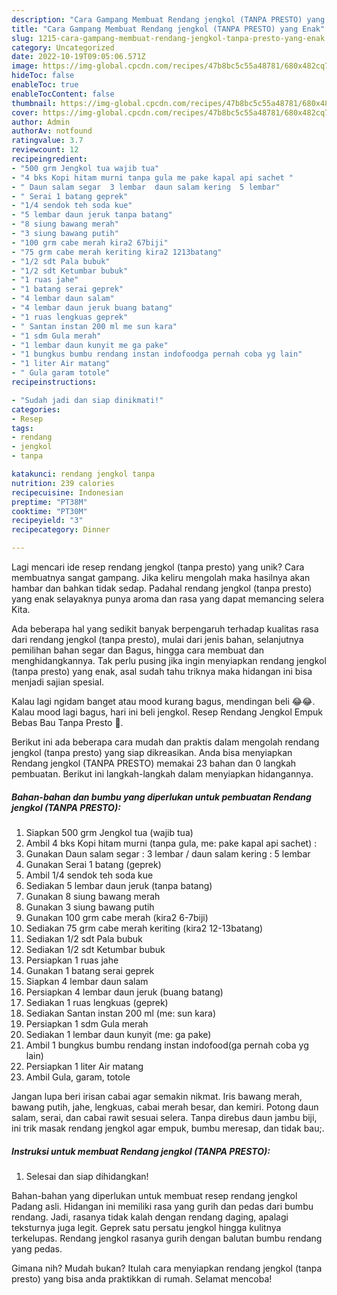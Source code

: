 ```yaml
---
description: "Cara Gampang Membuat Rendang jengkol (TANPA PRESTO) yang Enak"
title: "Cara Gampang Membuat Rendang jengkol (TANPA PRESTO) yang Enak"
slug: 1215-cara-gampang-membuat-rendang-jengkol-tanpa-presto-yang-enak
category: Uncategorized
date: 2022-10-19T09:05:06.571Z
image: https://img-global.cpcdn.com/recipes/47b8bc5c55a48781/680x482cq70/rendang-jengkol-tanpa-presto-foto-resep-utama.jpg
hideToc: false
enableToc: true
enableTocContent: false
thumbnail: https://img-global.cpcdn.com/recipes/47b8bc5c55a48781/680x482cq70/rendang-jengkol-tanpa-presto-foto-resep-utama.jpg
cover: https://img-global.cpcdn.com/recipes/47b8bc5c55a48781/680x482cq70/rendang-jengkol-tanpa-presto-foto-resep-utama.jpg
author: Admin
authorAv: notfound
ratingvalue: 3.7
reviewcount: 12
recipeingredient:
- "500 grm Jengkol tua wajib tua"
- "4 bks Kopi hitam murni tanpa gula me pake kapal api sachet "
- " Daun salam segar  3 lembar  daun salam kering  5 lembar"
- " Serai 1 batang geprek"
- "1/4 sendok teh soda kue"
- "5 lembar daun jeruk tanpa batang"
- "8 siung bawang merah"
- "3 siung bawang putih"
- "100 grm cabe merah kira2 67biji"
- "75 grm cabe merah keriting kira2 1213batang"
- "1/2 sdt Pala bubuk"
- "1/2 sdt Ketumbar bubuk"
- "1 ruas jahe"
- "1 batang serai geprek"
- "4 lembar daun salam"
- "4 lembar daun jeruk buang batang"
- "1 ruas lengkuas geprek"
- " Santan instan 200 ml me sun kara"
- "1 sdm Gula merah"
- "1 lembar daun kunyit me ga pake"
- "1 bungkus bumbu rendang instan indofoodga pernah coba yg lain"
- "1 liter Air matang"
- " Gula garam totole"
recipeinstructions:

- "Sudah jadi dan siap dinikmati!"
categories:
- Resep
tags:
- rendang
- jengkol
- tanpa

katakunci: rendang jengkol tanpa 
nutrition: 239 calories
recipecuisine: Indonesian
preptime: "PT38M"
cooktime: "PT30M"
recipeyield: "3"
recipecategory: Dinner

---
```





Lagi mencari ide resep rendang jengkol (tanpa presto) yang unik? Cara membuatnya sangat gampang. Jika keliru mengolah maka hasilnya akan hambar dan bahkan tidak sedap. Padahal rendang jengkol (tanpa presto) yang enak selayaknya punya aroma dan rasa yang dapat memancing selera Kita.





Ada beberapa hal yang sedikit banyak berpengaruh terhadap kualitas rasa dari rendang jengkol (tanpa presto), mulai dari jenis bahan, selanjutnya pemilihan bahan segar dan Bagus, hingga cara membuat dan menghidangkannya. Tak perlu pusing jika ingin menyiapkan rendang jengkol (tanpa presto) yang enak,      asal sudah tahu triknya maka hidangan ini bisa menjadi sajian spesial.














Kalau lagi ngidam banget atau mood kurang bagus, mendingan beli 😂😂. Kalau mood lagi bagus, hari ini beli jengkol. Resep Rendang Jengkol Empuk Bebas Bau Tanpa Presto 🥰.






Berikut ini ada beberapa cara mudah dan praktis dalam mengolah rendang jengkol (tanpa presto) yang siap dikreasikan. Anda bisa menyiapkan Rendang jengkol (TANPA PRESTO) memakai 23 bahan dan 0 langkah pembuatan. Berikut ini langkah-langkah dalam menyiapkan hidangannya.

<!--inarticleads1-->

##### Bahan-bahan dan bumbu yang diperlukan untuk pembuatan Rendang jengkol (TANPA PRESTO):

1. Siapkan 500 grm Jengkol tua (wajib tua)
1. Ambil 4 bks Kopi hitam murni (tanpa gula, me: pake kapal api sachet) :
1. Gunakan  Daun salam segar : 3 lembar / daun salam kering : 5 lembar
1. Gunakan  Serai 1 batang (geprek)
1. Ambil 1/4 sendok teh soda kue
1. Sediakan 5 lembar daun jeruk (tanpa batang)
1. Gunakan 8 siung bawang merah
1. Gunakan 3 siung bawang putih
1. Gunakan 100 grm cabe merah (kira2 6-7biji)
1. Sediakan 75 grm cabe merah keriting (kira2 12-13batang)
1. Sediakan 1/2 sdt Pala bubuk
1. Sediakan 1/2 sdt Ketumbar bubuk
1. Persiapkan 1 ruas jahe
1. Gunakan 1 batang serai geprek
1. Siapkan 4 lembar daun salam
1. Persiapkan 4 lembar daun jeruk (buang batang)
1. Sediakan 1 ruas lengkuas (geprek)
1. Sediakan  Santan instan 200 ml (me: sun kara)
1. Persiapkan 1 sdm Gula merah
1. Sediakan 1 lembar daun kunyit (me: ga pake)
1. Ambil 1 bungkus bumbu rendang instan indofood(ga pernah coba yg lain)
1. Persiapkan 1 liter Air matang
1. Ambil  Gula, garam, totole


Jangan lupa beri irisan cabai agar semakin nikmat. Iris bawang merah, bawang putih, jahe, lengkuas, cabai merah besar, dan kemiri. Potong daun salam, serai, dan cabai rawit sesuai selera. Tanpa direbus daun jambu biji, ini trik masak rendang jengkol agar empuk, bumbu meresap, dan tidak bau;. 

<!--inarticleads2-->

##### Instruksi untuk membuat Rendang jengkol (TANPA PRESTO):


1. Selesai dan siap dihidangkan!

Bahan-bahan yang diperlukan untuk membuat resep rendang jengkol Padang asli. Hidangan ini memiliki rasa yang gurih dan pedas dari bumbu rendang. Jadi, rasanya tidak kalah dengan rendang daging, apalagi teksturnya juga legit. Geprek satu persatu jengkol hingga kulitnya terkelupas. Rendang jengkol rasanya gurih dengan balutan bumbu rendang yang pedas. 

Gimana nih? Mudah bukan? Itulah cara menyiapkan rendang jengkol (tanpa presto) yang bisa anda praktikkan di rumah. Selamat mencoba!
